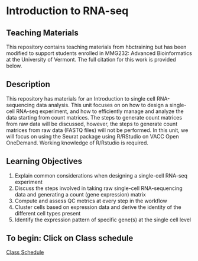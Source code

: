 # Introduction to RNA-seq
## Teaching Materials
This repository contains teaching materials from hbctraining but has been modified to support students enrolled in MMG232: Advanced Bioinformatics at the University of Vermont. The full citation for this work is provided below.
## Description
This repository has materials for an Introduction to single cell RNA-sequencing data analysis. This unit focuses on on how to design a single-cell RNA-seq experiment, and how to efficiently manage and analyze the data starting from count matrices. The steps to generate count matrices from raw data will be discussed, however, the steps to generate count matrices from raw data (FASTQ files) will not be performed. In this unit, we will focus on using the Seurat package using R/RStudio on VACC Open OneDemand. Working knowledge of R/Rstudio is required.
## Learning Objectives
1. Explain common considerations when designing a single-cell RNA-seq experiment
2. Discuss the steps involved in taking raw single-cell RNA-sequencing data and generating a count (gene expression) matrix
3. Compute and assess QC metrics at every step in the workflow
4. Cluster cells based on expression data and derive the identity of the different cell types present
5. Identify the expression pattern of specific gene(s) at the single cell level
## To begin: Click on Class schedule
[Class Schedule](intro_to_scRNA-seq/schedule/README.md)
